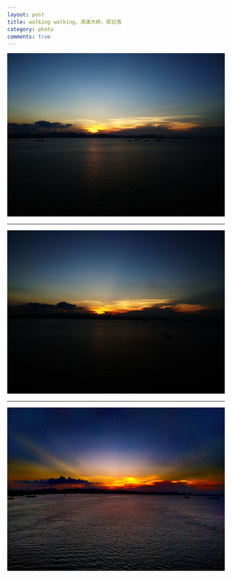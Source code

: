 ```yaml
---
layout: post
title: walking walking，淇澳大桥，观日落
category: photo
comments: true
---
```


![w800](/images/2018-05-26-sunset-185515.jpg)

---

![w800](/images/2018-05-26-sunset-185727.jpg)

---

![w800](/images/2018-05-26-sunset-190729.jpg)

